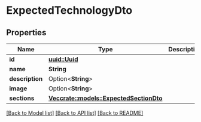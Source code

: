 # ExpectedTechnologyDto

## Properties

Name | Type | Description | Notes
------------ | ------------- | ------------- | -------------
**id** | [**uuid::Uuid**](uuid::Uuid.md) |  | 
**name** | **String** |  | 
**description** | Option<**String**> |  | [optional]
**image** | Option<**String**> |  | [optional]
**sections** | [**Vec<crate::models::ExpectedSectionDto>**](ExpectedSectionDto.md) |  | 

[[Back to Model list]](../README.md#documentation-for-models) [[Back to API list]](../README.md#documentation-for-api-endpoints) [[Back to README]](../README.md)


